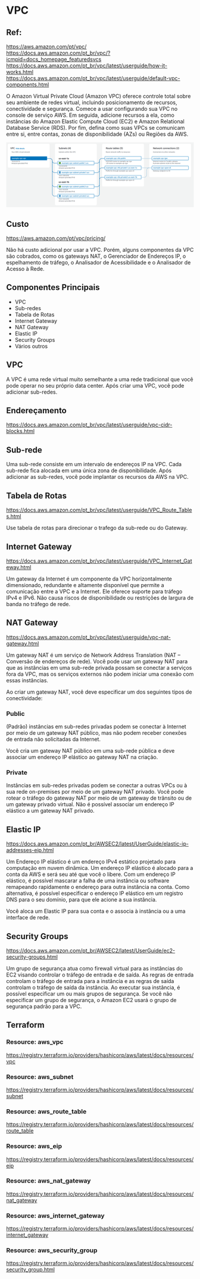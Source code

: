 # VPC

## Ref:
<https://aws.amazon.com/pt/vpc/>\
<https://docs.aws.amazon.com/pt_br/vpc/?icmpid=docs_homepage_featuredsvcs>\
<https://docs.aws.amazon.com/pt_br/vpc/latest/userguide/how-it-works.html>\
<https://docs.aws.amazon.com/pt_br/vpc/latest/userguide/default-vpc-components.html>

O Amazon Virtual Private Cloud (Amazon VPC) oferece controle total sobre seu ambiente de redes virtual, incluindo posicionamento de recursos, conectividade e segurança. Comece a usar configurando sua VPC no console de serviço AWS. Em seguida, adicione recursos a ela, como instâncias do Amazon Elastic Compute Cloud (EC2) e Amazon Relational Database Service (RDS). Por fim, defina como suas VPCs se comunicam entre si, entre contas, zonas de disponibilidade (AZs) ou Regiões da AWS. 

![VPC](vpc-resource-map-update.png)

## Custo

<https://aws.amazon.com/pt/vpc/pricing/>

Não há custo adicional por usar a VPC. Porém, alguns componentes da VPC são cobrados, como os gateways NAT, o Gerenciador de Endereços IP, o espelhamento de tráfego, o Analisador de Acessibilidade e o Analisador de Acesso à Rede.

## Componentes Principais

- VPC
- Sub-redes
- Tabela de Rotas
- Internet Gateway
- NAT Gateway
- Elastic IP 
- Security Groups
- Vários outros

## VPC

A VPC é uma rede virtual muito semelhante a uma rede tradicional que você pode operar no seu próprio data center. Após criar uma VPC, você pode adicionar sub-redes.

## Endereçamento

<https://docs.aws.amazon.com/pt_br/vpc/latest/userguide/vpc-cidr-blocks.html>


## Sub-rede

Uma sub-rede consiste em um intervalo de endereços IP na VPC. Cada sub-rede fica alocada em uma única zona de disponibilidade. Após adicionar as sub-redes, você pode implantar os recursos da AWS na VPC.

## Tabela de Rotas

<https://docs.aws.amazon.com/pt_br/vpc/latest/userguide/VPC_Route_Tables.html>

Use tabela de rotas para direcionar o trafego da sub-rede ou do Gateway.

## Internet Gateway

<https://docs.aws.amazon.com/pt_br/vpc/latest/userguide/VPC_Internet_Gateway.html>

Um gateway da Internet é um componente da VPC horizontalmente dimensionado, redundante e altamente disponível que permite a comunicação entre a VPC e a Internet. Ele oferece suporte para tráfego IPv4 e IPv6. Não causa riscos de disponibilidade ou restrições de largura de banda no tráfego de rede.

## NAT Gateway

<https://docs.aws.amazon.com/pt_br/vpc/latest/userguide/vpc-nat-gateway.html>

Um gateway NAT é um serviço de Network Address Translation (NAT – Conversão de endereços de rede). Você pode usar um gateway NAT para que as instâncias em uma sub-rede privada possam se conectar a serviços fora da VPC, mas os serviços externos não podem iniciar uma conexão com essas instâncias.

Ao criar um gateway NAT, você deve especificar um dos seguintes tipos de conectividade:

### Public

(Padrão) instâncias em sub-redes privadas podem se conectar à Internet por meio de um gateway NAT público, mas não podem receber conexões de entrada não solicitadas da Internet. 

Você cria um gateway NAT público em uma sub-rede pública e deve associar um endereço IP elástico ao gateway NAT na criação. 

### Private

Instâncias em sub-redes privadas podem se conectar a outras VPCs ou à sua rede on-premises por meio de um gateway NAT privado. Você pode rotear o tráfego do gateway NAT por meio de um gateway de trânsito ou de um gateway privado virtual. Não é possível associar um endereço IP elástico a um gateway NAT privado. 

## Elastic IP

<https://docs.aws.amazon.com/pt_br/AWSEC2/latest/UserGuide/elastic-ip-addresses-eip.html>

Um Endereço IP elástico é um endereço IPv4 estático projetado para computação em nuvem dinâmica. Um endereço IP elástico é alocado para a conta da AWS e será seu até que você o libere. Com um endereço IP elástico, é possível mascarar a falha de uma instância ou software remapeando rapidamente o endereço para outra instância na conta. Como alternativa, é possível especificar o endereço IP elástico em um registro DNS para o seu domínio, para que ele acione a sua instância. 

Você aloca um Elastic IP para sua conta e o associa à instância ou a uma interface de rede.

## Security Groups

<https://docs.aws.amazon.com/pt_br/AWSEC2/latest/UserGuide/ec2-security-groups.html>

Um grupo de segurança atua como firewall virtual para as instâncias do EC2 visando controlar o tráfego de entrada e de saída. As regras de entrada controlam o tráfego de entrada para a instância e as regras de saída controlam o tráfego de saída da instância. Ao executar sua instância, é possível especificar um ou mais grupos de segurança. Se você não especificar um grupo de segurança, o Amazon EC2 usará o grupo de segurança padrão para a VPC. 

## Terraform

### Resource: aws_vpc
<https://registry.terraform.io/providers/hashicorp/aws/latest/docs/resources/vpc>

### Resource: aws_subnet
<https://registry.terraform.io/providers/hashicorp/aws/latest/docs/resources/subnet>

### Resource: aws_route_table
<https://registry.terraform.io/providers/hashicorp/aws/latest/docs/resources/route_table>

### Resource: aws_eip
<https://registry.terraform.io/providers/hashicorp/aws/latest/docs/resources/eip>

### Resource: aws_nat_gateway
<https://registry.terraform.io/providers/hashicorp/aws/latest/docs/resources/nat_gateway>

### Resource: aws_internet_gateway
<https://registry.terraform.io/providers/hashicorp/aws/latest/docs/resources/internet_gateway>

### Resource: aws_security_group
<https://registry.terraform.io/providers/hashicorp/aws/latest/docs/resources/security_group.html>
